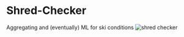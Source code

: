 # Shred-Checker
Aggregating and (eventually) ML for ski conditions
![shred checker](https://user-images.githubusercontent.com/11249855/153553251-11c6b7a3-d77c-42e3-9846-de7f174fd90c.png)
